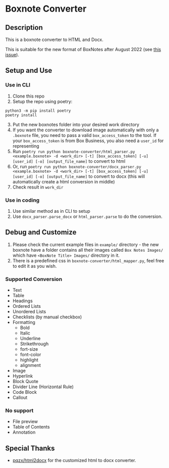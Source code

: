 # Boxnote Converter

## Description
This is a boxnote converter to HTML and Docx.

This is suitable for the new format of BoxNotes after August 2022 (see [this issue](https://github.com/alexwennerberg/boxnotes2html/issues/3)).

## Setup and Use
### Use in CLI
1. Clone this repo
1. Setup the repo using poetry:
```shell
python3 -m pip install poetry
poetry install
```
3. Put the new boxnotes folder into your desired work directory
1. If you want the converter to download image automatically with only a `.boxnote` file, you need to pass a valid `box_access_token` to the tool. If your `box_access_token` is from Box Business, you also need a `user_id` for representing
1. Run `poetry run python boxnote-converter/html_parser.py <example.boxnote> -d <work_dir> [-t] [box_access_token] [-u] [user_id] [-o] [output_file_name]` to convert to html
1. Or, run `poetry run python boxnote-converter/docx_parser.py <example.boxnote> -d <work_dir> [-t] [box_access_token] [-u] [user_id] [-o] [output_file_name]` to convert to docx (this will automatically create a html conversion in middle)
1. Check result in `work_dir`

### Use in coding
1. Use similar method as in CLI to setup
1. Use `docx_parser.parse_docx` or `html_parser.parse` to do the conversion.

## Debug and Customize
1. Please check the current example files in `example/` directory - the new boxnote have a folder contains all their images called `Box Notes Images/` which have `<BoxNote Title> Images/` directory in it.
1. There is a predefined css in `boxnote-converter/html_mapper.py`, feel free to edit it as you wish.

### Supported Conversion
 - Text
 - Table
 - Headings
 - Ordered Lists
 - Unordered Lists
 - Checklists (by manual checkbox)
 - Formatting
    - Bold
    - Italic
    - Underline
    - Strikethrough
    - fort-size
    - font-color
    - highlight
    - alignment
 - Image
 - Hyperlink
 - Block Quote
 - Divider Line (Horizontal Rule)
 - Code Block
 - Callout

### No support
 - File preview
 - Table of Contents
 - Annotation

## Special Thanks
 - [pqzx/html2docx](https://github.com/pqzx/html2docx) for the customized html to docx converter.